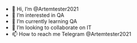 - 👋 Hi, I’m @Artemtester2021
- 👀 I’m interested in QA
- 🌱 I’m currently learning QA
- 💞️ I’m looking to collaborate on IT
- 📫 How to reach me Telegram @Artemtester2021

<!---
Artemtester2021/Artemtester2021 is a ✨ special ✨ repository because its `README.md` (this file) appears on your GitHub profile.
You can click the Preview link to take a look at your changes.
--->
